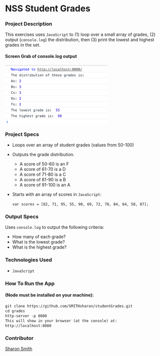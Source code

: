 # NSS Student Grades

### Project Description 
This exercises uses `JavaScript` to (1) loop over a small array of grades, (2) output (`console.log`) the distribution, then (3) print the lowest and highest grades in the set.

#### Screen Grab of console.log output
![Screen Grab of console.log output](https://raw.githubusercontent.com/SMITHsharon/studentGrades/screen/screens/Screen%20Grab%20of%20console.log.png)


### Project Specs
- Loops over an array of student grades (values from 50-100)
- Outputs the grade distribution.

	- A score of 50-60 is an F
	- A score of 61-70 is a D
	- A score of 71-80 is a C
	- A score of 81-90 is a B
	- A score of 91-100 is an A

- Starts with an array of scores in `JavaScript`:

	`var scores = [82, 71, 95, 55, 98, 69, 72, 78, 84, 64, 58, 87];`

### Output Specs
Uses `console.log` to output the following criteria:
- How many of each grade?
- What is the lowest grade?
- What is the highest grade?


### Technologies Used
- `JavaScript`


### How To Run the App
#### (Node must be installed on your machine):
```
git clone https://github.com/SMITHsharon/studentGrades.git
cd grades
http-server -p 8080
This will show in your browser (at the console) at: http://localhost:8080
```


### Contributor
[Sharon Smith](https://github.com/SMITHsharon)

